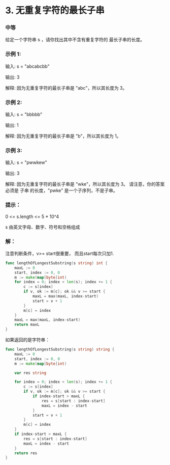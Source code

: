 # 3. 无重复字符的最长子串

### 中等

给定一个字符串 s ，请你找出其中不含有重复字符的 最长子串的长度。

### 示例 1:

输入: s = "abcabcbb"

输出: 3 

解释: 因为无重复字符的最长子串是 "abc"，所以其长度为 3。

### 示例 2:

输入: s = "bbbbb"

输出: 1

解释: 因为无重复字符的最长子串是 "b"，所以其长度为 1。

### 示例 3:

输入: s = "pwwkew"

输出: 3

解释: 因为无重复字符的最长子串是 "wke"，所以其长度为 3。
     请注意，你的答案必须是 子串 的长度，"pwke" 是一个子序列，不是子串。
 
### 提示：

0 <= s.length <= 5 * 10^4

s 由英文字母、数字、符号和空格组成

### 解：

注意判断条件，v>= start很重要， 而且start每次只加1.

```go
func lengthOfLongestSubstring(s string) int {
	maxL := 0
	start, index := 0, 0
	m := make(map[byte]int)
	for index = 0; index < len(s); index += 1 {
		c := s[index]
		if v, ok := m[c]; ok && v >= start {
			maxL = max(maxL, index-start)
			start = v + 1
		}
		m[c] = index
	}
	maxL = max(maxL, index-start)
	return maxL
}
```


如果返回的是字符串：

```go
func lengthOfLongestSubstring(s string) string {
	maxL := 0
	start, index := 0, 0
	m := make(map[byte]int)

	var res string

	for index = 0; index < len(s); index += 1 {
		c := s[index]
		if v, ok := m[c]; ok && v >= start {
			if index-start > maxL {
				res = s[start : index-start]
				maxL = index - start
			}
			start = v + 1
		}
		m[c] = index
	}
	if index-start > maxL {
		res = s[start : index-start]
		maxL = index - start
	}
	return res
}
```
